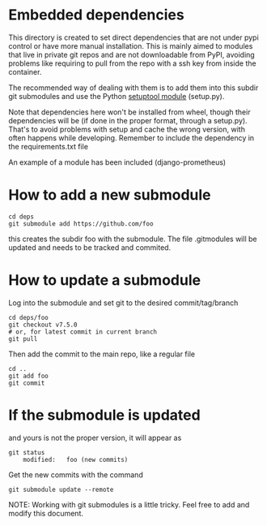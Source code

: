 Embedded dependencies
=====================
This directory is created to set direct dependencies that are not under pypi control or have more
manual installation. This is mainly aimed to modules that live in private git repos and are not
downloadable from PyPI, avoiding problems like requiring to pull from the repo with a ssh key
from inside the container.

The recommended way of dealing with them is to add them into this subdir git submodules and use
the Python [setuptool module](https://docs.python.org/3.6/distributing/index.html) (setup.py).

Note that dependencies here won't be installed from wheel, though their dependencies will be (if
done in the proper format, through a setup.py). That's to avoid problems with setup and cache the 
wrong version, with often happens while developing.
Remember to include the dependency in the requirements.txt file

An example of a module has been included (django-prometheus)

How to add a new submodule
==========================

    cd deps
    git submodule add https://github.com/foo

this creates the subdir foo with the submodule. The file .gitmodules will be updated and needs
to be tracked and commited.

How to update a submodule
==========================

Log into the submodule and set git to the desired commit/tag/branch

    cd deps/foo
    git checkout v7.5.0
    # or, for latest commit in current branch
    git pull

Then add the commit to the main repo, like a regular file

    cd ..
    git add foo
    git commit


If the submodule is updated
============================

and yours is not the proper version, it will appear as 

    git status
        modified:   foo (new commits)

Get the new commits with the command

    git submodule update --remote


NOTE: Working with git submodules is a little tricky. Feel free to add and modify this document.
